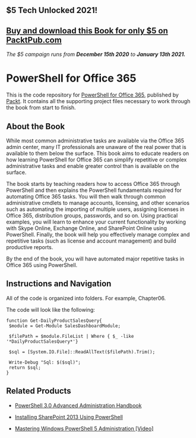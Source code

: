 ## $5 Tech Unlocked 2021!
[Buy and download this Book for only $5 on PacktPub.com](https://www.packtpub.com/product/powershell-for-office-365/9781787127999)
-----
*The $5 campaign         runs from __December 15th 2020__ to __January 13th 2021.__*

# PowerShell for Office 365
This is the code repository for [PowerShell for Office 365](https://www.packtpub.com/networking-and-servers/powershell-office-365?utm_source=github&utm_medium=repository&utm_campaign=9781787127999), published by [Packt](https://www.packtpub.com/?utm_source=github). It contains all the supporting project files necessary to work through the book from start to finish.
## About the Book
While most common administrative tasks are available via the Office 365 admin center, many IT professionals are unaware of the real power that is available to them below the surface. This book aims to educate readers on how learning PowerShell for Office 365 can simplify repetitive or complex administrative tasks and enable greater control than is available on the surface.

The book starts by teaching readers how to access Office 365 through PowerShell and then explains the PowerShell fundamentals required for automating Office 365 tasks. You will then walk through common administrative cmdlets to manage accounts, licensing, and other scenarios such as automating the importing of multiple users, assigning licenses in Office 365, distribution groups, passwords, and so on. Using practical examples, you will learn to enhance your current functionality by working with Skype Online, Exchange Online, and SharePoint Online using PowerShell. Finally, the book will help you effectively manage complex and repetitive tasks (such as license and account management) and build productive reports.

By the end of the book, you will have automated major repetitive tasks in Office 365 using PowerShell.
## Instructions and Navigation
All of the code is organized into folders. For example, Chapter06.



The code will look like the following:
```
function Get-DailyProductSalesQuery{
 $module = Get-Module SalesDashboardModule;

 $filePath = $module.FileList | Where { $_ -like '*DailyProductSalesQuery*'}
 
 $sql = [System.IO.File]::ReadAllText($filePath).Trim();

 Write-Debug "Sql: $($sql)";
 return $sql;
}
```



## Related Products
* [PowerShell 3.0 Advanced Administration Handbook](https://www.packtpub.com/networking-and-servers/powershell-30-advanced-administration-handbook?utm_source=github&utm_medium=repository&utm_campaign=9781849686426)

* [Installing SharePoint 2013 Using PowerShell](https://www.packtpub.com/big-data-and-business-intelligence/installing-sharepoint-2013-using-powershell?utm_source=github&utm_medium=repository&utm_campaign=9781787122321)

* [Mastering Windows PowerShell 5 Administration [Video]](https://www.packtpub.com/networking-and-servers/mastering-windows-powershell-5-administration-video?utm_source=github&utm_medium=repository&utm_campaign=9781786467980)
